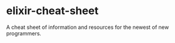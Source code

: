 # elixir-cheat-sheet
A cheat sheet of information and resources for the newest of new programmers. 
